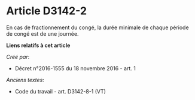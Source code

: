 # Article D3142-2

En cas de fractionnement du congé, la durée minimale de chaque période de congé est de une journée.

**Liens relatifs à cet article**

_Créé par_:

  - Décret n°2016-1555 du 18 novembre 2016 - art. 1

_Anciens textes_:

  - Code du travail - art. D3142-8-1 (VT)
